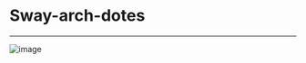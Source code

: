 # Sway-arch-dotes

---------
![image](https://github.com/user-attachments/assets/b015076c-4cb4-456f-8564-72d85da33c9f)
